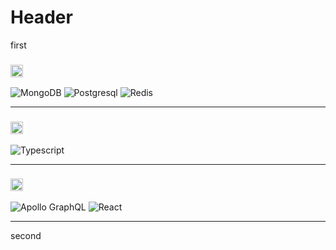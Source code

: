 # Header

first

<!--START_SECTION:learn-->
<h3><img height="20px" src="https://img.shields.io/badge/Database-979a9b"/></h3>
<span><img src="https://img.shields.io/badge/-MongoDB-green?style=flat-square&amp;logo=MongoDB" alt="MongoDB"/></span>
<span><img src="https://img.shields.io/badge/-Postgresql-blue?style=flat-square&amp;logo=Postgresql" alt="Postgresql"/></span>
<span><img src="https://img.shields.io/badge/-Redis-red?style=flat-square&amp;logo=Redis" alt="Redis"/></span>
<hr>
<h3><img height="20px" src="https://img.shields.io/badge/Language-467870"/></h3>
<img src="https://img.shields.io/badge/-Typescript-007acc?style=flat-square&amp;logo=Typescript" alt="Typescript"/>
<hr>
<h3><img height="20px" src="https://img.shields.io/badge/Library-505558"/></h3>
<img src="https://img.shields.io/badge/-Apollo%20GraphQL-purple?style=flat-square&amp;logo=Apollo%20GraphQL" alt="Apollo GraphQL"/>
<img src="https://img.shields.io/badge/-React-blue?style=flat-square&amp;logo=React" alt="React"/>
<hr>
<!--END_SECTION:learn-->

second
